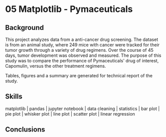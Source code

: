 # 05 Matplotlib - Pymaceuticals

## Background

This project analyzes data from a anti-cancer drug screening. The dataset is from an animal study, where 249 mice with cancer were tracked for their tumor growth through a variety of drug regimens. Over the course of 45 days, tumor development was observed and measured. The purpose of this study was to compare the performance of Pymaceuticals' drug of interest, Capomulin, versus the other treatment regimens. 

Tables, figures and a summary are generated for technical report of the study.

## Skills

matplotlib | pandas | jupyter notebook | data cleaning | statistics | bar plot | pie plot | whisker plot | line plot | scatter plot | linear regression 

## Conclusions
